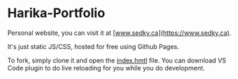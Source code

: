 # Harika-Portfolio

Personal website, you can visit it at [www.sedky.ca](https://www.sedky.ca).  

It's just static JS/CSS, hosted for free using Github Pages.

To fork, simply clone it and open the [index.hmtl](./index.html) file.  You can download VS Code plugin to do live reloading for you while you do development.
